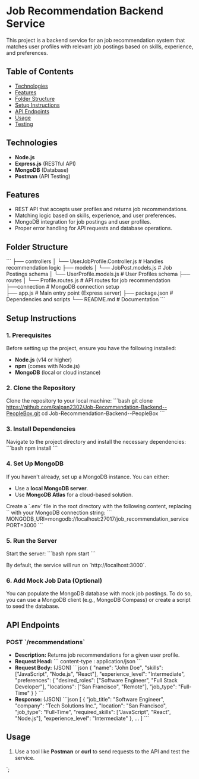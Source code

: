 
# Job Recommendation Backend Service

This project is a backend service for an  job recommendation system that matches user profiles with relevant job postings based on skills, experience, and preferences.

## Table of Contents
- [Technologies](#technologies)
- [Features](#features)
- [Folder Structure](#folder-structure)
- [Setup Instructions](#setup-instructions)
- [API Endpoints](#api-endpoints)
- [Usage](#usage)
- [Testing](#testing)
  
## Technologies
- **Node.js**
- **Express.js** (RESTful API)
- **MongoDB** (Database)
- **Postman** (API Testing)

## Features
- REST API that accepts user profiles and returns job recommendations.
- Matching logic based on skills, experience, and user preferences.
- MongoDB integration for job postings and user profiles.
- Proper error handling for API requests and database operations.

## Folder Structure
\`\`\`
├── controllers
│   └── UserJobProfile.Controller.js   # Handles recommendation logic
├── models
│   └── JobPost.models.js                   # Job Postings schema
│   └── UserProfile.models.js                  # User Profiles schema
├── routes
│   └── Profile.routes.js       # API routes for job recommendation
├──connection                   # MongoDB connection setup         
├── app.js                             # Main entry point (Express server)
├── package.json                       # Dependencies and scripts
└── README.md                          # Documentation
\`\`\`

## Setup Instructions

### 1. Prerequisites
Before setting up the project, ensure you have the following installed:
- **Node.js** (v14 or higher)
- **npm** (comes with Node.js)
- **MongoDB** (local or cloud instance)

### 2. Clone the Repository
Clone the repository to your local machine:
\`\`\`bash
git clone https://github.com/kalpan2302/Job-Recommendation-Backend--PeopleBox.git
cd Job-Recommendation-Backend--PeopleBox
\`\`\`

### 3. Install Dependencies
Navigate to the project directory and install the necessary dependencies:
\`\`\`bash
npm install
\`\`\`

### 4. Set Up MongoDB
If you haven't already, set up a MongoDB instance. You can either:
- Use a **local MongoDB server**.
- Use **MongoDB Atlas** for a cloud-based solution.

Create a \`.env\` file in the root directory with the following content, replacing \`<your-mongodb-uri>\` with your MongoDB connection string:
\`\`\`
MONGODB_URI=mongodb://localhost:27017/job_recommendation_service
PORT=3000
\`\`\`

### 5. Run the Server
Start the server:
\`\`\`bash
npm start
\`\`\`

By default, the service will run on \`http://localhost:3000\`.

### 6. Add Mock Job Data (Optional)
You can populate the MongoDB database with mock job postings. To do so, you can use a MongoDB client (e.g., MongoDB Compass) or create a script to seed the database.

## API Endpoints

### POST \`/recommendations\`
- **Description:** Returns job recommendations for a given user profile.
- **Request Head:**
    \`\`\`
        content-type : application/json
    \`\`\`
- **Request Body:** (JSON)
    \`\`\`json
    {
      "name": "John Doe",
      "skills": ["JavaScript", "Node.js", "React"],
      "experience_level": "Intermediate",
      "preferences": {
        "desired_roles": ["Software Engineer", "Full Stack Developer"],
        "locations": ["San Francisco", "Remote"],
        "job_type": "Full-Time"
      }
    }
    \`\`\`
- **Response:** (JSON)
    \`\`\`json
    [
      {
        "job_title": "Software Engineer",
        "company": "Tech Solutions Inc.",
        "location": "San Francisco",
        "job_type": "Full-Time",
        "required_skills": ["JavaScript", "React", "Node.js"],
        "experience_level": "Intermediate"
      },
      ...
    ]
    \`\`\`

## Usage

1. Use a tool like **Postman** or **curl** to send requests to the API and test the service.

`;